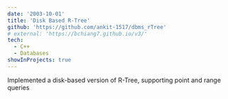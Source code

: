 ```yaml
---
date: '2003-10-01'
title: 'Disk Based R-Tree'
github: 'https://github.com/ankit-1517/dbms_rTree'
# external: 'https://bchiang7.github.io/v3/'
tech:
  - C++
  - Databases
showInProjects: true
---
```


Implemented a disk-based version of R-Tree, supporting point and range queries
